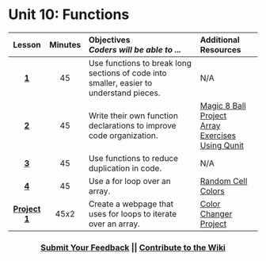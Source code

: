 # Unit 10: Functions





|Lesson|Minutes|Objectives <br> *Coders will be able to ...*|Additional Resources|
|:-------:|:-------:|:-------|:-------|
|[**1**](https://docs.google.com/presentation/d/1sHwBT7XWtX9y7iGeJzEtGmbaRMySW-Z1OlQ7T16cNPw/edit#slide=id.g3d072d6db7_0_0)|45| Use functions to break long sections of code into smaller, easier to understand pieces. |N/A|
|[**2**](https://docs.google.com/presentation/d/1d56mDl5ejCwjV2olyUZb744qarMwuF1tWK8OueiSHl4/edit#slide=id.g3d07f62913_0_0)|45| Write their own function declarations to improve code organization.|[Magic 8 Ball Project](https://drive.google.com/open?id=1JveoGg_qnK-4ikf9flg8As1irBhIqTtF_0vKj-IP4ns)<br>[Array Exercises Using Qunit](https://popcode.org/?gist=113ed5522ad673d8db82b046c4bc7b52)|
|[**3**](https://docs.google.com/presentation/d/1ugVlFOojy0CjSVVrRvItJw2oK5GUIBQ0FChLSWCyDnk/edit#slide=id.g3d060571d2_0_0)|45| Use functions to reduce duplication in code.|N/A|
|[**4**](https://docs.google.com/presentation/d/147FzelCxor6G3nCaNT9RwX6CbjLxFfFarsniI85WuQM/edit?usp=sharing)|45| Use a for loop over an array. |[Random Cell Colors](https://popcode.org/?snapshot=958ca87a-7726-4316-b0f7-178e8fff08f9)|
|[**Project 1**](https://docs.google.com/presentation/d/1xSVrRVEh3eX1q7c29e7i-1VFPbOZPtWuKV3sTwnmFNM/edit#slide=id.g1d0118cf2a_0_406)|45x2|Create a webpage that uses for loops to iterate over an array.|[Color Changer Project](https://gist.github.com/Bijesse/2bd1a0e863835921e4baedd2ab4ff8ee)|



 <h3 align="center"><a href="https://docs.google.com/forms/d/e/1FAIpQLSfx0wkLyw_jSOhWR2yY8GTR8TV2NXYZc40us7aPHnl9bO6WAQ/viewform">Submit Your Feedback</a> || <a href="https://github.com/ScriptEdcurriculum/curriculum17-18/wiki/1.-Foundations#unit-10-loops-and-arrays">Contribute to the Wiki</a></h3> 
